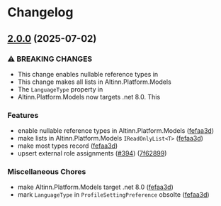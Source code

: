 # Changelog

## [2.0.0](https://github.com/Altinn/altinn-register/compare/Altinn.Platform.Models-1.6.1...Altinn.Platform.Models-v2.0.0) (2025-07-02)


### ⚠ BREAKING CHANGES

* This change enables nullable reference types in
* This change makes all lists in Altinn.Platform.Models
* The `LanguageType` property in
* Altinn.Platform.Models now targets .net 8.0. This

### Features

* enable nullable reference types in Altinn.Platform.Models ([fefaa3d](https://github.com/Altinn/altinn-register/commit/fefaa3d774a0f139c6563fb611a426403d239056))
* make lists in Altinn.Platform.Models `IReadOnlyList<T>` ([fefaa3d](https://github.com/Altinn/altinn-register/commit/fefaa3d774a0f139c6563fb611a426403d239056))
* make most types record ([fefaa3d](https://github.com/Altinn/altinn-register/commit/fefaa3d774a0f139c6563fb611a426403d239056))
* upsert external role assignments ([#394](https://github.com/Altinn/altinn-register/issues/394)) ([7f62899](https://github.com/Altinn/altinn-register/commit/7f62899cb071e347cdf8272f52ff529149f89614))


### Miscellaneous Chores

* make Altinn.Platform.Models target .net 8.0 ([fefaa3d](https://github.com/Altinn/altinn-register/commit/fefaa3d774a0f139c6563fb611a426403d239056))
* mark `LanguageType` in `ProfileSettingPreference` obsolte ([fefaa3d](https://github.com/Altinn/altinn-register/commit/fefaa3d774a0f139c6563fb611a426403d239056))

